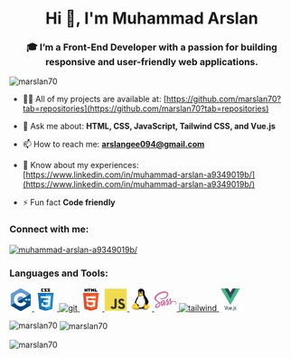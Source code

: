 <h1 align="center">Hi 👋, I'm Muhammad Arslan</h1>
<h3 align="center">🎓 I’m a Front-End Developer with a passion for building responsive and user-friendly web applications.</h3>

<p align="left"> <img src="https://komarev.com/ghpvc/?username=marslan70&label=Profile%20views&color=0e75b6&style=flat" alt="marslan70" /> </p>

- 👨‍💻 All of my projects are available at: [https://github.com/marslan70?tab=repositories](https://github.com/marslan70?tab=repositories)

- 💬 Ask me about: **HTML, CSS, JavaScript, Tailwind CSS, and Vue.js**

- 📫 How to reach me: **arslangee094@gmail.com**

- 📄 Know about my experiences: [https://www.linkedin.com/in/muhammad-arslan-a9349019b/](https://www.linkedin.com/in/muhammad-arslan-a9349019b/)

- ⚡ Fun fact **Code friendly**

<h3 align="left">Connect with me:</h3>
<p align="left">
<a href="https://linkedin.com/in/muhammad-arslan-a9349019b/" target="blank"><img align="center" src="https://raw.githubusercontent.com/rahuldkjain/github-profile-readme-generator/master/src/images/icons/Social/linked-in-alt.svg" alt="muhammad-arslan-a9349019b/" height="30" width="40" /></a>
</p>

<h3 align="left">Languages and Tools:</h3>
<p align="left"> <a href="https://www.w3schools.com/cpp/" target="_blank" rel="noreferrer"> <img src="https://raw.githubusercontent.com/devicons/devicon/master/icons/cplusplus/cplusplus-original.svg" alt="cplusplus" width="40" height="40"/> </a> <a href="https://www.w3schools.com/css/" target="_blank" rel="noreferrer"> <img src="https://raw.githubusercontent.com/devicons/devicon/master/icons/css3/css3-original-wordmark.svg" alt="css3" width="40" height="40"/> </a> <a href="https://git-scm.com/" target="_blank" rel="noreferrer"> <img src="https://www.vectorlogo.zone/logos/git-scm/git-scm-icon.svg" alt="git" width="40" height="40"/> </a> <a href="https://www.w3.org/html/" target="_blank" rel="noreferrer"> <img src="https://raw.githubusercontent.com/devicons/devicon/master/icons/html5/html5-original-wordmark.svg" alt="html5" width="40" height="40"/> </a> <a href="https://developer.mozilla.org/en-US/docs/Web/JavaScript" target="_blank" rel="noreferrer"> <img src="https://raw.githubusercontent.com/devicons/devicon/master/icons/javascript/javascript-original.svg" alt="javascript" width="40" height="40"/> </a> <a href="https://www.linux.org/" target="_blank" rel="noreferrer"> <img src="https://raw.githubusercontent.com/devicons/devicon/master/icons/linux/linux-original.svg" alt="linux" width="40" height="40"/> </a> <a href="https://sass-lang.com" target="_blank" rel="noreferrer"> <img src="https://raw.githubusercontent.com/devicons/devicon/master/icons/sass/sass-original.svg" alt="sass" width="40" height="40"/> </a> <a href="https://tailwindcss.com/" target="_blank" rel="noreferrer"> <img src="https://www.vectorlogo.zone/logos/tailwindcss/tailwindcss-icon.svg" alt="tailwind" width="40" height="40"/> </a> <a href="https://vuejs.org/" target="_blank" rel="noreferrer"> <img src="https://raw.githubusercontent.com/devicons/devicon/master/icons/vuejs/vuejs-original-wordmark.svg" alt="vuejs" width="40" height="40"/> </a> </p>

<p><img align="left" src="https://github-readme-stats.vercel.app/api/top-langs?username=marslan70&show_icons=true&locale=en&layout=compact" alt="marslan70" /></p>

<p>&nbsp;<img align="center" src="https://github-readme-stats.vercel.app/api?username=marslan70&show_icons=true&locale=en" alt="marslan70" /></p>

<p><img align="center" src="https://github-readme-streak-stats.herokuapp.com/?user=marslan70&" alt="marslan70" /></p>
